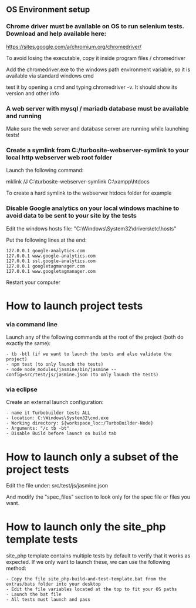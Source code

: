 ## OS Environment setup


### Chrome driver must be available on OS to run selenium tests. Download and help available here:

https://sites.google.com/a/chromium.org/chromedriver/

To avoid losing the executable, copy it inside program files / chromedriver

Add the chromedriver.exe to the windows path environment variable, so it is available
via standard windows cmd

test it by opening a cmd and typing chromedriver -v. It should show its version and other info


### A web server with mysql / mariadb database must be available and running

Make sure the web server and database server are running while launching tests!


### Create a symlink from C:/turbosite-webserver-symlink to your local http webserver web root folder

Launch the following command:

mklink /J C:\turbosite-webserver-symlink C:\xampp\htdocs

To create a hard symlink to the webserver htdocs folder for example


### Disable Google analytics on your local windows machine to avoid data to be sent to your site by the tests

Edit the windows hosts file: "C:\Windows\System32\drivers\etc\hosts"

Put the following lines at the end:

    127.0.0.1 google-analytics.com
    127.0.0.1 www.google-analytics.com
    127.0.0.1 ssl.google-analytics.com
    127.0.0.1 googletagmanager.com
    127.0.0.1 www.googletagmanager.com
    
Restart your computer


# How to launch project tests

### via command line

Launch any of the following commands at the root of the project (both do exactly the same):

    - tb -btl (if we want to launch the tests and also validate the project)
    - npm test (to only launch the tests)
    - node node_modules/jasmine/bin/jasmine --config=src/test/js/jasmine.json (to only launch the tests)
    
### via eclipse

Create an external launch configuration:

    - name it Turbobuilder tests ALL
    - location: C:\Windows\System32\cmd.exe
    - Working directory: ${workspace_loc:/TurboBuilder-Node}
    - Arguments: "/c tb -bt"
    - Disable Build before launch on build tab
    
    
# How to launch only a subset of the project tests
    
Edit the file under: src/test/js/jasmine.json

And modify the "spec_files" section to look only for the spec file or files you want. 


# How to launch only the site_php template tests

site_php template contains multiple tests by default to verify that it works as expected. If we only want to launch these, we can use the following method:

    - Copy the file site_php-build-and-test-template.bat from the extras/bats folder into your desktop
    - Edit the file variables located at the top to fit your OS paths
    - Launch the bat file
    - All tests must launch and pass 
